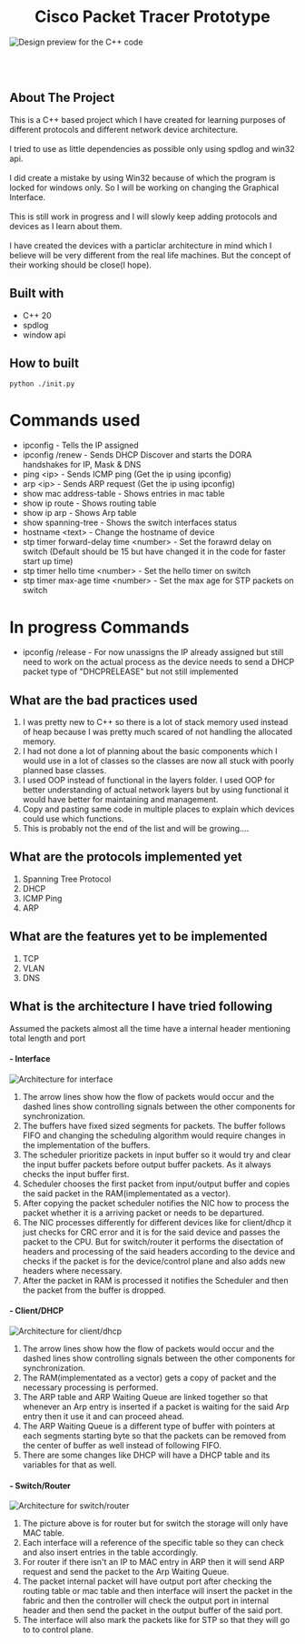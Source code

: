 <h1 align="center">Cisco Packet Tracer Prototype</h1>

![Design preview for the C++ code](./images/project-preview.png)

<!-- <div align="center">
  <h3>
    <a href="https://gh0stfreak.github.io/Blogr-landing-page-main/" color="white" target="_blank">
      Live
    </a>
  <span> |
    </span>    <a href="https://www.frontendmentor.io/challenges/blogr-landing-page-EX2RLAApP" target="_blank">
      Challenge
    </a>
  </h3>
</div>
<div align="center">
   Solution for a challenge from  <a href="https://www.frontendmentor.io/" target="_blank">frontendmentor.io</a>.
</div> -->
<br>
<br>

## About The Project

<p>This is a C++ based project which I have created for learning purposes of different protocols and different network device architecture.
<br>
<br>I tried to use as little dependencies as possible only using spdlog and win32 api. 
<br>
<br>I did create a mistake by using Win32 because of which the program is locked for windows only. So I will be working on changing the Graphical Interface.
<br>
<br>This is still work in progress and I will slowly keep adding protocols and devices as I learn about them.

<br>
<br>I have created the devices with a particlar architecture in mind which I believe will be very different from the real life machines. But the concept of their working should be close(I hope).

</p>

## Built with

- C++ 20
- spdlog
- window api

## How to built

```
python ./init.py
```

# Commands used

- ipconfig - Tells the IP assigned
- ipconfig /renew - Sends DHCP Discover and starts the DORA handshakes for IP, Mask & DNS
- ping \<ip> - Sends ICMP ping (Get the ip using ipconfig)
- arp \<ip> - Sends ARP request (Get the ip using ipconfig)
- show mac address-table - Shows entries in mac table
- show ip route - Shows routing table
- show ip arp - Shows Arp table
- show spanning-tree - Shows the switch interfaces status
- hostname \<text> - Change the hostname of device
- stp timer forward-delay time \<number> - Set the forawrd delay on switch (Default should be 15 but have changed it in the code for faster start up time)
- stp timer hello time \<number> - Set the hello timer on switch
- stp timer max-age time \<number> - Set the max age for STP packets on switch

# In progress Commands

- ipconfig /release - For now unassigns the IP already assigned but still need to work on the actual process as the device needs to send a DHCP packet type of "DHCPRELEASE" but not still implemented

## What are the bad practices used

1. I was pretty new to C++ so there is a lot of stack memory used instead of heap because I was pretty much scared of not handling the allocated memory.
2. I had not done a lot of planning about the basic components which I would use in a lot of classes so the classes are now all stuck with poorly planned base classes.
3. I used OOP instead of functional in the layers folder. I used OOP for better understanding of actual network layers but by using functional it would have better for maintaining and management.
4. Copy and pasting same code in multiple places to explain which devices could use which functions.
5. This is probably not the end of the list and will be growing....

## What are the protocols implemented yet

1. Spanning Tree Protocol
2. DHCP
3. ICMP Ping
4. ARP

## What are the features yet to be implemented

1. TCP
2. VLAN
3. DNS

## What is the architecture I have tried following

<p>Assumed the packets almost all the time have a internal header mentioning total length and port</p>

<h4>- Interface</h4>

![Architecture for interface](./images/interface.png)

1. The arrow lines show how the flow of packets would occur and the dashed lines show controlling signals between the other components for synchronization.
2. The buffers have fixed sized segments for packets. The buffer follows FIFO and changing the scheduling algorithm would require changes in the implementation of the buffers.
3. The scheduler prioritize packets in input buffer so it would try and clear the input buffer packets before output buffer packets. As it always checks the input buffer first.
4. Scheduler chooses the first packet from input/output buffer and copies the said packet in the RAM(implementated as a vector).
5. After copying the packet scheduler notifies the NIC how to process the packet whether it is a arriving packet or needs to be departured.
6. The NIC processes differently for different devices like for client/dhcp it just checks for CRC error and it is for the said device and passes the packet to the CPU. But for switch/router it performs the disectation of headers and processing of the said headers according to the device and checks if the packet is for the device/control plane and also adds new headers where necessary.
7. After the packet in RAM is processed it notifies the Scheduler and then the packet from the buffer is dropped.

<h4>- Client/DHCP</h4>

![Architecture for client/dhcp](./images/client.png)

1. The arrow lines show how the flow of packets would occur and the dashed lines show controlling signals between the other components for synchronization.
2. The RAM(implementated as a vector) gets a copy of packet and the necessary processing is performed.
3. The ARP table and ARP Waiting Queue are linked together so that whenever an Arp entry is inserted if a packet is waiting for the said Arp entry then it use it and can proceed ahead.
4. The ARP Waiting Queue is a different type of buffer with pointers at each segments starting byte so that the packets can be removed from the center of buffer as well instead of following FIFO.
5. There are some changes like DHCP will have a DHCP table and its variables for that as well.

<h4>- Switch/Router</h4>

![Architecture for switch/router](./images/router.png)

1. The picture above is for router but for switch the storage will only have MAC table.
2. Each interface will a reference of the specific table so they can check and also insert entries in the table accordingly.
3. For router if there isn't an IP to MAC entry in ARP then it will send ARP request and send the packet to the Arp Waiting Queue.
4. The packet internal packet will have output port after checking the routing table or mac table and then interface will insert the packet in the fabric and then the controller will check the output port in internal header and then send the packet in the output buffer of the said port.
5. The interface will also mark the packets like for STP so that they will go to to control plane.
